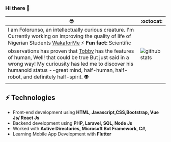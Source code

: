 ### Hi there 👋

 🤓 | :octocat:
------------ | -------------
I am Folorunso, an intellectually curious creature. I'm Currently working on improving the quality of life of Nigerian Students [WakaforMe](https://twitter.com/wakaforme_ng) ⚡ **Fun fact:** Scientific observations has proven that [Tobby](https://twitter.com/mroluwatobby) has the features of human, Well! that could be true But just said in a wrong way! My curiousity has led me to discover his humanoid status --great mind, half-human, half-robot, and definitely half-spirit. 👽 | ![github stats](https://github-readme-stats.vercel.app/api?username=afolorunso&show_icons=true&line_height=60) 

## ⚡ Technologies 
- Front-end development using **HTML, Javascript,CSS,Bootstrap, Vue Js/ React Js**
- Backend development using **PHP, Laravel, SQL, Node Js**
- Worked with **Active Directories, Microsoft Bot Framework, C#,**
- Learning Mobile App Development with **Flutter**
 



